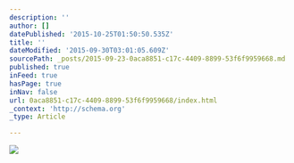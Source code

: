 ```yaml
---
description: ''
author: []
datePublished: '2015-10-25T01:50:50.535Z'
title: ''
dateModified: '2015-09-30T03:01:05.609Z'
sourcePath: _posts/2015-09-23-0aca8851-c17c-4409-8899-53f6f9959668.md
published: true
inFeed: true
hasPage: true
inNav: false
url: 0aca8851-c17c-4409-8899-53f6f9959668/index.html
_context: 'http://schema.org'
_type: Article

---
```

![](https://the-grid-user-content.s3-us-west-2.amazonaws.com/5b6107b8-c9b5-442d-a1b5-ec2302f96de0.png)